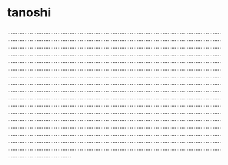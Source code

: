 # tanoshi

.................................................................................................................................................................................................................................................................................................................................................................................................................................................................................................................................................................................................................................................................................................................................................................................................................................................................................................................................................................................................................................................................................................................................................................................................................................................................................................................................................................................................................................................................................................................................................................................................................................................................................................................................................................................................................................................................................................................................................................................................................................................................................................................................................................................................................................
